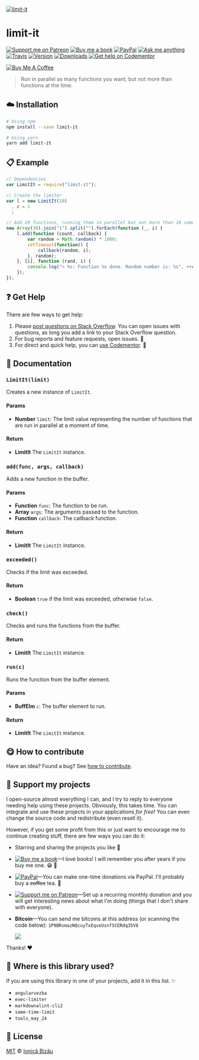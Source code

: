 <!-- Please do not edit this file. Edit the `blah` field in the `package.json` instead. If in doubt, open an issue. -->








[![limit-it](http://i.imgur.com/4UoX6DL.png)](#)











# limit-it

 [![Support me on Patreon][badge_patreon]][patreon] [![Buy me a book][badge_amazon]][amazon] [![PayPal][badge_paypal_donate]][paypal-donations] [![Ask me anything](https://img.shields.io/badge/ask%20me-anything-1abc9c.svg)](https://github.com/IonicaBizau/ama) [![Travis](https://img.shields.io/travis/IonicaBizau/node-limit-it.svg)](https://travis-ci.org/IonicaBizau/node-limit-it/) [![Version](https://img.shields.io/npm/v/limit-it.svg)](https://www.npmjs.com/package/limit-it) [![Downloads](https://img.shields.io/npm/dt/limit-it.svg)](https://www.npmjs.com/package/limit-it) [![Get help on Codementor](https://cdn.codementor.io/badges/get_help_github.svg)](https://www.codementor.io/@johnnyb?utm_source=github&utm_medium=button&utm_term=johnnyb&utm_campaign=github)

<a href="https://www.buymeacoffee.com/H96WwChMy" target="_blank"><img src="https://www.buymeacoffee.com/assets/img/custom_images/yellow_img.png" alt="Buy Me A Coffee"></a>







> Run in parallel as many functions you want, but not more than <x> functions at the time.

















## :cloud: Installation

```sh
# Using npm
npm install --save limit-it

# Using yarn
yarn add limit-it
```













## :clipboard: Example



```js
// Dependencies
var LimitIt = require("limit-it");

// Create the limiter
var l = new LimitIt(10)
  , c = 1
  ;

// Add 20 functions, running them in parallel but not more than 10 same time
new Array(30).join("1").split("").forEach(function (_, i) {
    l.add(function (count, callback) {
        var random = Math.random() * 1000;
        setTimeout(function() {
            callback(random, i);
        }, random);
    }, [i], function (rand, i) {
        console.log("> %s: Function %s done. Random number is: %s", ++c, i, rand);
    });
});
```












## :question: Get Help

There are few ways to get help:



 1. Please [post questions on Stack Overflow](https://stackoverflow.com/questions/ask). You can open issues with questions, as long you add a link to your Stack Overflow question.
 2. For bug reports and feature requests, open issues. :bug:
 3. For direct and quick help, you can [use Codementor](https://www.codementor.io/johnnyb). :rocket:







## :memo: Documentation


### `LimitIt(limit)`
Creates a new instance of `LimitIt`.

#### Params

- **Number** `limit`: The limit value representing the number of functions that are run in parallel at a moment of time.

#### Return
- **LimitIt** The `LimitIt` instance.

### `add(func, args, callback)`
Adds a new function in the buffer.

#### Params

- **Function** `func`: The function to be run.
- **Array** `args`: The arguments passed to the function.
- **Function** `callback`: The callback function.

#### Return
- **LimitIt** The `LimitIt` instance.

### `exceeded()`
Checks if the limit was exceeded.

#### Return
- **Boolean** `true` if the limit was exceeded, otherwise `false`.

### `check()`
Checks and runs the functions from the buffer.

#### Return
- **LimitIt** The `LimitIt` instance.

### `run(c)`
Runs the function from the buffer element.

#### Params

- **BuffElm** `c`: The buffer element to run.

#### Return
- **LimitIt** The `LimitIt` instance.














## :yum: How to contribute
Have an idea? Found a bug? See [how to contribute][contributing].


## :sparkling_heart: Support my projects
I open-source almost everything I can, and I try to reply to everyone needing help using these projects. Obviously,
this takes time. You can integrate and use these projects in your applications *for free*! You can even change the source code and redistribute (even resell it).

However, if you get some profit from this or just want to encourage me to continue creating stuff, there are few ways you can do it:


 - Starring and sharing the projects you like :rocket:
 - [![Buy me a book][badge_amazon]][amazon]—I love books! I will remember you after years if you buy me one. :grin: :book:
 - [![PayPal][badge_paypal]][paypal-donations]—You can make one-time donations via PayPal. I'll probably buy a ~~coffee~~ tea. :tea:
 - [![Support me on Patreon][badge_patreon]][patreon]—Set up a recurring monthly donation and you will get interesting news about what I'm doing (things that I don't share with everyone).
 - **Bitcoin**—You can send me bitcoins at this address (or scanning the code below): `1P9BRsmazNQcuyTxEqveUsnf5CERdq35V6`

    ![](https://i.imgur.com/z6OQI95.png)


Thanks! :heart:
















## :dizzy: Where is this library used?
If you are using this library in one of your projects, add it in this list. :sparkles:

 - `angularvezba`
 - `exec-limiter`
 - `markdownalint-cli2`
 - `same-time-limit`
 - `tools_may_24`











## :scroll: License

[MIT][license] © [Ionică Bizău][website]






[license]: /LICENSE
[website]: https://ionicabizau.net
[contributing]: /CONTRIBUTING.md
[docs]: /DOCUMENTATION.md
[badge_patreon]: https://ionicabizau.github.io/badges/patreon.svg
[badge_amazon]: https://ionicabizau.github.io/badges/amazon.svg
[badge_paypal]: https://ionicabizau.github.io/badges/paypal.svg
[badge_paypal_donate]: https://ionicabizau.github.io/badges/paypal_donate.svg
[patreon]: https://www.patreon.com/ionicabizau
[amazon]: http://amzn.eu/hRo9sIZ
[paypal-donations]: https://www.paypal.com/cgi-bin/webscr?cmd=_s-xclick&hosted_button_id=RVXDDLKKLQRJW
